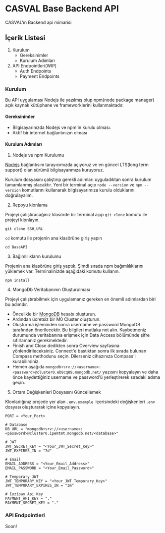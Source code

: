 # CASVAL Base Backend API

CASVAL'ın Backend api mimarisi

## İçerik Listesi

1. Kurulum
    - Gereksinimler
    - Kurulum Adımları
2. API Endpointleri(WIP)
    - Auth Endpoints
    - Payment Endpoints

### Kurulum

Bu API uygulaması Nodejs ile yazılmış olup npm(node package manager) açık kaynak kütüphane ve frameworklerini kullanmaktadır.

#### Gereksinimler

- Bilgisayarınızda Nodejs ve npm'in kurulu olması.
- Aktif bir internet bağlantınızın olması

#### Kurulum Adımları

1. Nodejs ve npm Kurulumu

[Nodejs](https://nodejs.org/en) bağlantısını tarayıcımızda açıyoruz ve en güncel LTS(long term support) olan sürümü bilgisayarımıza kuruyoruz.

Kurulum dosyasını çalıştırıp gerekli adımları uyguladıktan sonra kurulum tamamlanmış olacaktır. Yeni bir terminal açıp `node --version` ve `npm --version` komutlarını kullanarak bilgisayarımıza kurulu olduklarını doğrulayalım.
   
2. Repoyu klonlama

Projeyi çalıştıracağınız klasörde bir terminal açıp `git clone` komutu ile projeyi klonlayın.

```shell
git clone SSH_URL
```

`cd` komutu ile projenin ana klasörüne giriş yapın

```shell
cd BaseAPI
```

3. Bağımlılıkların kurulumu

Projenin ana klasörüne giriş yaptık. Şimdi sırada npm bağımlılıklarını yüklemek var. Terminalinizde aşağıdaki komutu kullanın.

```shell
npm install
```

4. MongoDb Veritabanının Oluşturulması

Projeyi çalıştırabilmek için uygulamanız gereken en önemli adımlardan biri bu adımdır.
- Öncelikle bir [MongoDB](ttps://cloud.mongodb.com/) hesabı oluşturun.
- Ardından ücretsiz bir M0 Cluster oluşturun.
- Oluşturma işleminden sonra username ve password MongoDB tarafından önerilecektir. Bu bilgileri mutlaka not alın. Kaybetmeniz durumunda veritabanına erişmek için Data Access bölümünde şifre sıfırlamanız gerekmektedir.
- Finish and Close dedikten sonra Overview sayfasına yönlendirileceksiniz. Connect'e bastıktan sonra ilk sırada bulunan Compass methodunu seçin. Dilerseniz cihazınıza Compass'i kurabilirsiniz.
- Hemen aşağıda `mongodb+srv://<username>:<password>@cluster0.eb9cq89.mongodb.net/` yazısını kopyalayın ve daha önce kaydettiğiniz username ve password'ü yerleştirerek sıradaki adıma geçin.


5. Ortam Değişkenleri Dosyasını Güncellemek

Klonladığınız projede yer alan `.env.example `içerisindeki değişkenleri `.env` dosyası oluşturarak içine kopyalayın.

```shell
PORT = <Your_Port>

# Database
DB_URL = "mongodb+srv://<username>:<password>@cluster0.ipemtmt.mongodb.net/<database>"

# JWT
JWT_SECRET_KEY = "<Your_JWT_Secret_Key>"
JWT_EXPIRES_IN = "7d"

# Email
EMAIL_ADDRESS = "<Your_Email_Address>"
EMAIL_PASSWORD = "<Your_Email_Password>"

# Temporary JWT
JWT_TEMPORARY_KEY = "<Your_JWT_Temporary_Key>"
JWT_TEMPORARY_EXPIRES_IN = "3m"

# Iyzipay Api Key
PAYMENT_API_KEY = "."
PAYMENT_SECRET_KEY = "."
```

### API Endpointleri

Soon!

